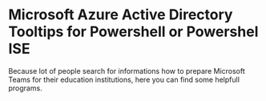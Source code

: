 # Microsoft Azure Active Directory Tooltips for Powershell or Powershel ISE

Because lot of people search for informations how to prepare Microsoft Teams for their education institutions, here you can find some helpfull programs.
